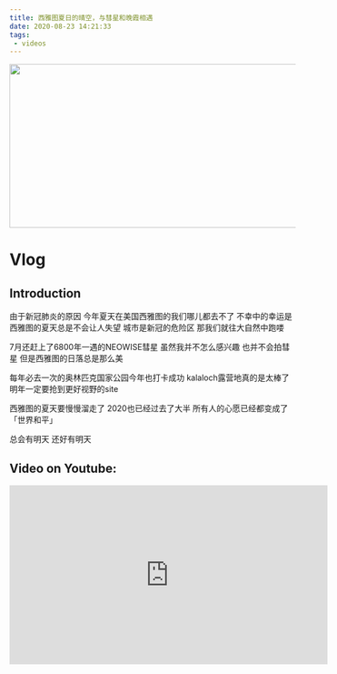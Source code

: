 ```yaml
---
title: 西雅图夏日的晴空，与彗星和晚霞相遇
date: 2020-08-23 14:21:33
tags: 
 - videos
---
```


<img src="https://personal-bucket-prod.s3-us-west-2.amazonaws.com/videos/olympic_np.png" width = "512" height = "288"/>

<!-- more -->
# Vlog
## Introduction
由于新冠肺炎的原因
今年夏天在美国西雅图的我们哪儿都去不了
不幸中的幸运是
西雅图的夏天总是不会让人失望
城市是新冠的危险区 那我们就往大自然中跑喽

7月还赶上了6800年一遇的NEOWISE彗星
虽然我并不怎么感兴趣 也并不会拍彗星
但是西雅图的日落总是那么美

每年必去一次的奥林匹克国家公园今年也打卡成功
kalaloch露营地真的是太棒了
明年一定要抢到更好视野的site

西雅图的夏天要慢慢溜走了
2020也已经过去了大半
所有人的心愿已经都变成了「世界和平」

总会有明天
还好有明天

## Video on Youtube:
<iframe width="560" height="315" src="https://www.youtube.com/embed/3JLSH5W7r_0" frameborder="0" allow="accelerometer; autoplay; clipboard-write; encrypted-media; gyroscope; picture-in-picture" allowfullscreen></iframe>
